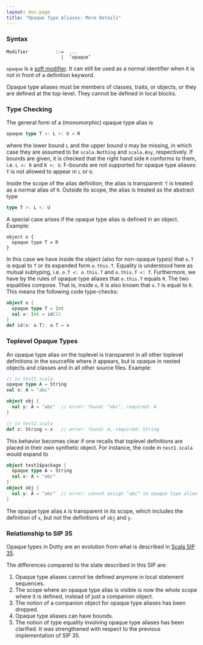 ```yaml
---
layout: doc-page
title: "Opaque Type Aliases: More Details"
---
```


### Syntax

```
Modifier          ::=  ...
                    |  ‘opaque’
```
`opaque` is a [soft modifier](../soft-modifier.md). It can still be used as a normal identifier when it is not in front of a definition keyword.

Opaque type aliases must be members of classes, traits, or objects, or they are defined
at the top-level. They cannot be defined in local blocks.

### Type Checking

The general form of a (monomorphic) opaque type alias is
```scala
opaque type T >: L <: U = R
```
where the lower bound `L` and the upper bound `U` may be missing, in which case they are assumed to be `scala.Nothing` and `scala.Any`, respectively. If bounds are given, it is checked that the right hand side `R` conforms to them, i.e. `L <: R` and `R <: U`. F-bounds are not supported for opaque type aliases: `T` is not allowed to appear in `L` or `U`.

Inside the scope of the alias definition, the alias is transparent: `T` is treated
as a normal alias of `R`. Outside its scope, the alias is treated as the abstract type
```scala
type T >: L <: U
```
A special case arises if the opaque type alias is defined in an object. Example:
```
object o {
  opaque type T = R
}
```
In this case we have inside the object (also for non-opaque types) that `o.T` is equal to
`T` or its expanded form `o.this.T`. Equality is understood here as mutual subtyping, i.e.
`o.T <: o.this.T` and `o.this.T <: T`. Furthermore, we have by the rules of opaque type aliases
that `o.this.T` equals `R`. The two equalities compose. That is, inside `o`, it is
also known that `o.T` is equal to `R`. This means the following code type-checks:
```scala
object o {
  opaque type T = Int
  val x: Int = id(2)
}
def id(x: o.T): o.T = x
```

### Toplevel Opaque Types

An opaque type alias on the toplevel is transparent in all other toplevel definitions in the sourcefile where it appears, but is opaque in nested
objects and classes and in all other source files. Example:
```scala
// in test1.scala
opaque type A = String
val x: A = "abc"

object obj {
  val y: A = "abc"  // error: found: "abc", required: A
}

// in test2.scala
def z: String = x   // error: found: A, required: String
```
This behavior becomes clear if one recalls that toplevel definitions are placed in their own synthetic object. For instance, the code in `test1.scala` would expand to
```scala
object test1$package {
  opaque type A = String
  val x: A = "abc"
}
object obj {
  val y: A = "abc"  // error: cannot assign "abc" to opaque type alias A
}
```
The opaque type alias `A` is transparent in its scope, which includes the definition of `x`, but not the definitions of `obj` and `y`.


### Relationship to SIP 35

Opaque types in Dotty are an evolution from what is described in
[Scala SIP 35](https://docs.scala-lang.org/sips/opaque-types.html).

The differences compared to the state described in this SIP are:

 1. Opaque type aliases cannot be defined anymore in local statement sequences.
 2. The scope where an opaque type alias is visible is now the whole scope where
    it is defined, instead of just a companion object.
 3. The notion of a companion object for opaque type aliases has been dropped.
 4. Opaque type aliases can have bounds.
 5. The notion of type equality involving opaque type aliases has been clarified. It was
    strengthened with respect to the previous implementation of SIP 35.

